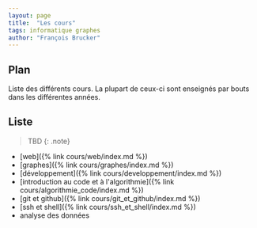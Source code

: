 ```yaml
---
layout: page
title:  "Les cours"
tags: informatique graphes
author: "François Brucker"
---
```


## Plan

Liste des différents cours. La plupart de ceux-ci sont enseignés par bouts dans les différentes années.

## Liste

> TBD
{: .note}

* [web]({% link cours/web/index.md %})
* [graphes]({% link cours/graphes/index.md %})
* [développement]({% link cours/developpement/index.md %})
* [introduction au code et à l'algorithmie]({% link cours/algorithmie_code/index.md %})
* [git et github]({% link cours/git_et_github/index.md %})
* [ssh et shell]({% link cours/ssh_et_shell/index.md %})
* analyse des données
